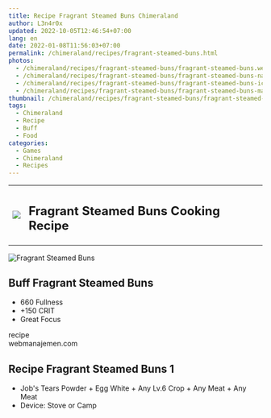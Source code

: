 ```yaml
---
title: Recipe Fragrant Steamed Buns Chimeraland
author: L3n4r0x
updated: 2022-10-05T12:46:54+07:00
lang: en
date: 2022-01-08T11:56:03+07:00
permalink: /chimeraland/recipes/fragrant-steamed-buns.html
photos:
  - /chimeraland/recipes/fragrant-steamed-buns/fragrant-steamed-buns.webp
  - /chimeraland/recipes/fragrant-steamed-buns/fragrant-steamed-buns-name.webp
  - /chimeraland/recipes/fragrant-steamed-buns/fragrant-steamed-buns-icon.webp
  - /chimeraland/recipes/fragrant-steamed-buns/fragrant-steamed-buns-material.webp
thumbnail: /chimeraland/recipes/fragrant-steamed-buns/fragrant-steamed-buns.webp
tags:
  - Chimeraland
  - Recipe
  - Buff
  - Food
categories:
  - Games
  - Chimeraland
  - Recipes
---
```


<section id="bootstrap-wrapper">
  <link
    rel="stylesheet"
    href="https://rawcdn.githack.com/dimaslanjaka/Web-Manajemen/bb6505ea081a75a7c845f65fb9d939276931c82f/css/bootstrap-4.5-wrapper.css"
  />
  <div class="row mb-2">
    <div class="col-md-12 mb-2">
      <table class="table" id="post-info">
        <tbody>
          <tr>
            <td>
              <img
                class="d-inline-block me-2"
                src="/chimeraland/recipes/fragrant-steamed-buns/fragrant-steamed-buns-icon.webp"
                width="auto"
                height="auto"
              />
            </td>
            <td><h1 class="fs-5">Fragrant Steamed Buns Cooking Recipe</h1></td>
          </tr>
        </tbody>
      </table>
    </div>
  </div>
  <div class="card mb-2">
    <div class="row g-0">
      <div class="col-sm-4 position-relative mb-2">
        <img
          src="/chimeraland/recipes/fragrant-steamed-buns/fragrant-steamed-buns-material.webp"
          class="card-img fit-cover w-100 h-100"
          alt="Fragrant Steamed Buns"
          data-fancybox="true"
        />
      </div>
      <div class="col-sm-8 mb-2">
        <div class="card-body">
          <h2 class="card-title fs-5">Buff Fragrant Steamed Buns</h2>
          <div class="card-text">
            <ul>
              <li>660 Fullness</li>
              <li>+150 CRIT</li>
              <li>Great Focus</li>
            </ul>
          </div>
          <span class="badge rounded-pill bg-dark text-white">recipe</span>
        </div>
        <div class="card-footer text-end text-muted">webmanajemen.com</div>
      </div>
    </div>
  </div>
  <div class="row mb-2">
    <div class="col-12 col-lg-6 recipe-item mb-2">
      <div class="card">
        <div class="card-body">
          <h2 class="card-title fs-5">Recipe Fragrant Steamed Buns 1</h2>
          <div class="card-text">
            <ul>
              <li>
                Job&#x27;s Tears Powder<span> + </span>Egg White<span> + </span
                >Any Lv.6 Crop<span> + </span>Any Meat<span> + </span>Any Meat
              </li>
              <li>Device: Stove or Camp</li>
            </ul>
          </div>
        </div>
      </div>
    </div>
  </div>
</section>
